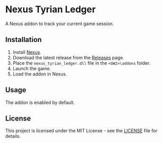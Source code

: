 # Nexus Tyrian Ledger

A Nexus addon to track your current game session.

## Installation

1. Install [Nexus](https://raidcore.gg/Nexus).
2. Download the latest release from the [Releases](https://github.com/Seres67/nexus_tyrian_ledger/releases) page.
3. Place the `nexus_tyrian_ledger.dll` file in the `<GW2>\addons` folder. 
4. Launch the game.
5. Load the addon in Nexus.

## Usage

The addon is enabled by default.

## License

This project is licensed under the MIT License - see the [LICENSE](LICENSE) file for details.
